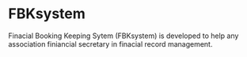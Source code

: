# FBKsystem
 Finacial Booking Keeping Sytem (FBKsystem) is developed to help any association finiancial secretary in finacial record management.
